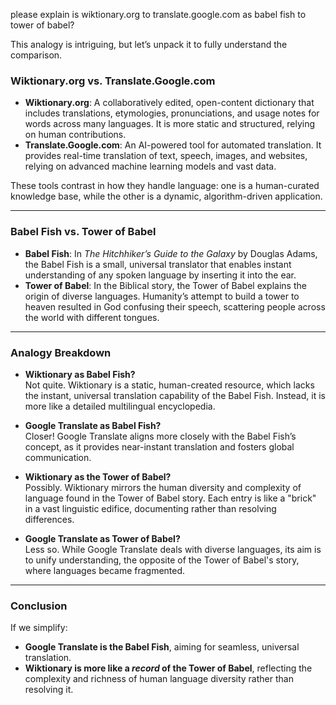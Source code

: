 please explain is wiktionary.org to translate.google.com as babel fish to tower of babel?

This analogy is intriguing, but let’s unpack it to fully understand the comparison. 

### Wiktionary.org vs. Translate.Google.com

- **Wiktionary.org**: A collaboratively edited, open-content dictionary that includes translations, etymologies, pronunciations, and usage notes for words across many languages. It is more static and structured, relying on human contributions.
- **Translate.Google.com**: An AI-powered tool for automated translation. It provides real-time translation of text, speech, images, and websites, relying on advanced machine learning models and vast data.

These tools contrast in how they handle language: one is a human-curated knowledge base, while the other is a dynamic, algorithm-driven application.

---

### Babel Fish vs. Tower of Babel

- **Babel Fish**: In *The Hitchhiker’s Guide to the Galaxy* by Douglas Adams, the Babel Fish is a small, universal translator that enables instant understanding of any spoken language by inserting it into the ear.
- **Tower of Babel**: In the Biblical story, the Tower of Babel explains the origin of diverse languages. Humanity’s attempt to build a tower to heaven resulted in God confusing their speech, scattering people across the world with different tongues.

---

### Analogy Breakdown

- **Wiktionary as Babel Fish?**  
  Not quite. Wiktionary is a static, human-created resource, which lacks the instant, universal translation capability of the Babel Fish. Instead, it is more like a detailed multilingual encyclopedia.

- **Google Translate as Babel Fish?**  
  Closer! Google Translate aligns more closely with the Babel Fish’s concept, as it provides near-instant translation and fosters global communication.

- **Wiktionary as the Tower of Babel?**  
  Possibly. Wiktionary mirrors the human diversity and complexity of language found in the Tower of Babel story. Each entry is like a "brick" in a vast linguistic edifice, documenting rather than resolving differences.

- **Google Translate as Tower of Babel?**  
  Less so. While Google Translate deals with diverse languages, its aim is to unify understanding, the opposite of the Tower of Babel's story, where languages became fragmented.

---

### Conclusion  
If we simplify:  
- **Google Translate is the Babel Fish**, aiming for seamless, universal translation.
- **Wiktionary is more like a *record* of the Tower of Babel**, reflecting the complexity and richness of human language diversity rather than resolving it.

